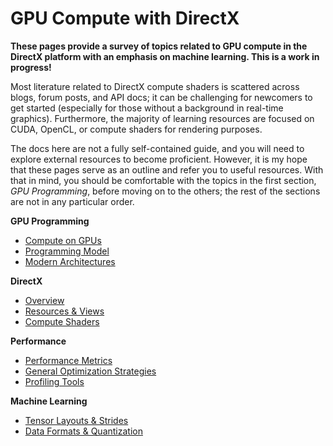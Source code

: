 # GPU Compute with DirectX

**These pages provide a survey of topics related to GPU compute in the DirectX platform with an emphasis on machine learning. This is a work in progress!** 

Most literature related to DirectX compute shaders is scattered across blogs, forum posts, and API docs; it can be challenging for newcomers to get started (especially for those without a background in real-time graphics). Furthermore, the majority of learning resources are focused on CUDA, OpenCL, or compute shaders for rendering purposes. 

The docs here are not a fully self-contained guide, and you will need to explore external resources to become proficient. However, it is my hope that these pages serve as an outline and refer you to useful resources. With that in mind, you should be comfortable with the topics in the first section, *GPU Programming*, before moving on to the others; the rest of the sections are not in any particular order.

**GPU Programming**
- [Compute on GPUs](docs/gpgpu.md)
- [Programming Model](docs/programming_model.md)
- [Modern Architectures](docs/architectures.md)

**DirectX**
- [Overview](docs/directx.md)
- [Resources & Views](docs/dx_resources.md)
- [Compute Shaders](docs/dx_shaders.md)

**Performance**
- [Performance Metrics](docs/metrics.md)
- [General Optimization Strategies](docs/general_optimizations.md)
- [Profiling Tools](docs/profiling_tools.md)

**Machine Learning**
- [Tensor Layouts & Strides](docs/tensor_layouts.md)
- [Data Formats & Quantization](docs/data_formats.md)

<!-- **Algorithms**
- Convolution (depthwise, backprop, winograd)
- GEMM
- Reduction -->